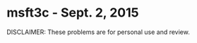 msft3c - Sept. 2, 2015
======================

DISCLAIMER: These problems are for personal use and review.
